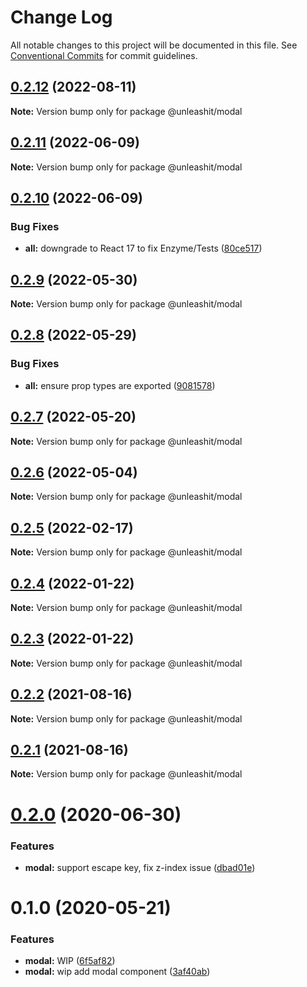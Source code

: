 # Change Log

All notable changes to this project will be documented in this file.
See [Conventional Commits](https://conventionalcommits.org) for commit guidelines.

## [0.2.12](https://github.com/unleashit/npm-library/compare/@unleashit/modal@0.2.11...@unleashit/modal@0.2.12) (2022-08-11)

**Note:** Version bump only for package @unleashit/modal





## [0.2.11](https://github.com/unleashit/npm-library/compare/@unleashit/modal@0.2.10...@unleashit/modal@0.2.11) (2022-06-09)

**Note:** Version bump only for package @unleashit/modal





## [0.2.10](https://github.com/unleashit/npm-library/compare/@unleashit/modal@0.2.9...@unleashit/modal@0.2.10) (2022-06-09)


### Bug Fixes

* **all:** downgrade to React 17 to fix Enzyme/Tests ([80ce517](https://github.com/unleashit/npm-library/commit/80ce517e1e65d7a6b7de0e20d47e19d4750482b7))





## [0.2.9](https://github.com/unleashit/npm-library/compare/@unleashit/modal@0.2.8...@unleashit/modal@0.2.9) (2022-05-30)

**Note:** Version bump only for package @unleashit/modal





## [0.2.8](https://github.com/unleashit/npm-library/compare/@unleashit/modal@0.2.7...@unleashit/modal@0.2.8) (2022-05-29)


### Bug Fixes

* **all:** ensure prop types are exported ([9081578](https://github.com/unleashit/npm-library/commit/9081578541726c7309a7843606fa13eb66ca192d))





## [0.2.7](https://github.com/unleashit/npm-library/compare/@unleashit/modal@0.2.6...@unleashit/modal@0.2.7) (2022-05-20)

**Note:** Version bump only for package @unleashit/modal





## [0.2.6](https://github.com/unleashit/npm-library/compare/@unleashit/modal@0.2.5...@unleashit/modal@0.2.6) (2022-05-04)

**Note:** Version bump only for package @unleashit/modal





## [0.2.5](https://github.com/unleashit/npm-library/compare/@unleashit/modal@0.2.4...@unleashit/modal@0.2.5) (2022-02-17)

**Note:** Version bump only for package @unleashit/modal





## [0.2.4](https://github.com/unleashit/npm-library/compare/@unleashit/modal@0.2.3...@unleashit/modal@0.2.4) (2022-01-22)

**Note:** Version bump only for package @unleashit/modal





## [0.2.3](https://github.com/unleashit/npm-library/compare/@unleashit/modal@0.2.2...@unleashit/modal@0.2.3) (2022-01-22)

**Note:** Version bump only for package @unleashit/modal





## [0.2.2](https://github.com/unleashit/npm-library/compare/@unleashit/modal@0.2.1...@unleashit/modal@0.2.2) (2021-08-16)

**Note:** Version bump only for package @unleashit/modal





## [0.2.1](https://github.com/unleashit/npm-library/compare/@unleashit/modal@0.2.0...@unleashit/modal@0.2.1) (2021-08-16)

**Note:** Version bump only for package @unleashit/modal





# [0.2.0](https://github.com/unleashit/npm-library/compare/@unleashit/modal@0.1.0...@unleashit/modal@0.2.0) (2020-06-30)


### Features

* **modal:** support escape key, fix z-index issue ([dbad01e](https://github.com/unleashit/npm-library/commit/dbad01e1905d1e68c5f946975c8492704efc8b47))





# 0.1.0 (2020-05-21)


### Features

* **modal:** WIP ([6f5af82](https://github.com/unleashit/npm-library/commit/6f5af82))
* **modal:** wip add modal component ([3af40ab](https://github.com/unleashit/npm-library/commit/3af40ab))
